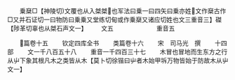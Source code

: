 <!-- { "loadSidebar": true } -->
　　乗椉□【神陵切文覆也从入桀桀也军法曰乗一曰四矢曰乗亦姓文作椉古作□又并石证切一曰物防曰乗乗又堂练切甸或作乗椉又诸应切姓也文三重音三】磔【陟革切辜也从桀石声文一】
　　文五　　　　　　　重音五

　　篇卷十五
　　钦定四库全书
　　类篇卷十六
　　宋　司马光　撰
　　十四部
　　文一千八百五十八
　　重音一千四百三十七
　　木冒也冒地而生东方之行从屮下象其根凡木之类皆从木【莫卜切徐锴曰屮者木始甲坼万物皆始于防故木从屮文一】
